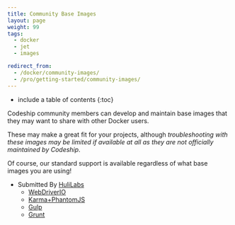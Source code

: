 ```yaml
---
title: Community Base Images
layout: page
weight: 99
tags:
  - docker
  - jet
  - images

redirect_from:
  - /docker/community-images/
  - /pro/getting-started/community-images/
---
```


* include a table of contents
{:toc}

Codeship community members can develop and maintain base images that they may want to share with other Docker users.

These may make a great fit for your projects, although *troubleshooting with these images may be limited if available at all as they are not officially maintained by Codeship*.

Of course, our standard support is available regardless of what base images  you are using!

* Submitted By [HuliLabs](https://github.com/hulilabs/)
  * [WebDriverIO](https://hub.docker.com/r/huli/webdriverio/)
  * [Karma+PhantomJS](https://hub.docker.com/r/huli/karma/)
  * [Gulp](https://hub.docker.com/r/huli/gulp/)
  * [Grunt](https://hub.docker.com/r/huli/grunt/)

